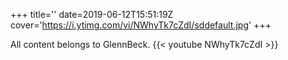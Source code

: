 +++
title=''
date=2019-06-12T15:51:19Z
cover='https://i.ytimg.com/vi/NWhyTk7cZdI/sddefault.jpg'
+++

All content belongs to GlennBeck.
{{< youtube NWhyTk7cZdI >}}
